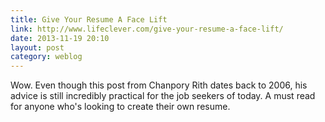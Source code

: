 ```yaml
---
title: Give Your Resume A Face Lift
link: http://www.lifeclever.com/give-your-resume-a-face-lift/
date: 2013-11-19 20:10
layout: post
category: weblog
---
```

Wow. Even though this post from Chanpory Rith dates back to 2006, his advice is still incredibly practical for the job seekers of today. A must read for anyone who's looking to create their own resume.